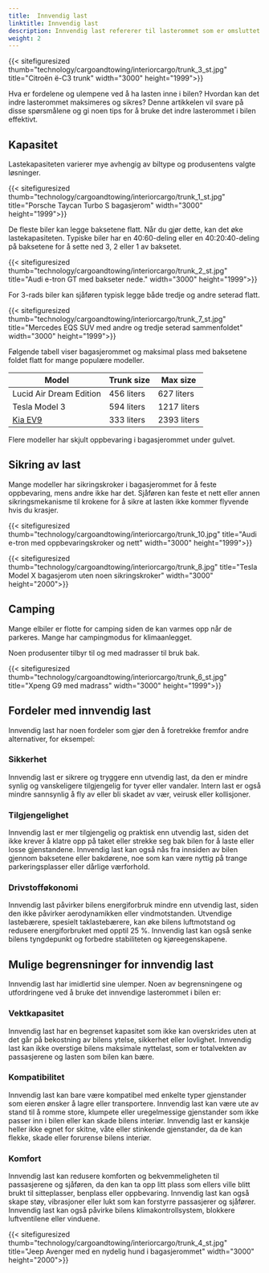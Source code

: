 ```yaml
---
title:  Innvendig last
linktitle: Innvendig last
description: Innvendig last refererer til lasterommet som er omsluttet og beskyttet av bilens karosseri og vinduer. Innvendig last kan variere avhengig av modell og bilens konfigurasjon.
weight: 2
---
```

<!-- markdownlint-disable MD033 -->
{{< sitefiguresized thumb="technology/cargoandtowing/interiorcargo/trunk_3_st.jpg" title="Citroën ë-C3 trunk" width="3000" height="1999">}}

Hva er fordelene og ulempene ved å ha lasten inne i bilen? Hvordan kan det indre lasterommet maksimeres og sikres? Denne artikkelen vil svare på disse spørsmålene og gi noen tips for å bruke det indre lasterommet i bilen effektivt.

## Kapasitet

Lastekapasiteten varierer mye avhengig av biltype og produsentens valgte løsninger.

{{< sitefiguresized thumb="technology/cargoandtowing/interiorcargo/trunk_1_st.jpg" title="Porsche Taycan Turbo S bagasjerom" width="3000" height="1999">}}

De fleste biler kan legge baksetene flatt. Når du gjør dette, kan det øke lastekapasiteten. Typiske biler har en 40:60-deling eller en 40:20:40-deling på baksetene for å sette ned 3, 2 eller 1 av baksetet.

{{< sitefiguresized thumb="technology/cargoandtowing/interiorcargo/trunk_2_st.jpg" title="Audi e-tron GT med bakseter nede." width="3000" height="1999">}}

For 3-rads biler kan sjåføren typisk legge både tredje og andre seterad flatt.

{{< sitefiguresized thumb="technology/cargoandtowing/interiorcargo/trunk_7_st.jpg" title="Mercedes EQS SUV med andre og tredje seterad sammenfoldet" width="3000" height="1999">}}

Følgende tabell viser bagasjerommet og maksimal plass med baksetene foldet flatt for mange populære modeller.

<table class="table table-striped">
<thead>
    <tr>
        <th>Model</th>
        <th>Trunk size</th>
        <th>Max size</th>
    </tr>
</thead>
<tbody>
    <tr>
        <td>Lucid Air Dream Edition</td>
        <td>456 liters</td>
        <td>627 liters</td>
    </tr>
    <tr>
        <td>Tesla Model 3</td>
        <td>594 liters</td>
        <td>1217 liters</td>
    </tr>
    <tr>
        <td><a href="../../../models/kia/ev9/">Kia EV9</a></td>
        <td>333 liters</td>
        <td>2393 liters</td>
    </tr>
</tbody>
</table>

Flere modeller har skjult oppbevaring i bagasjerommet under gulvet.

## Sikring av last

Mange modeller har sikringskroker i bagasjerommet for å feste oppbevaring, mens andre ikke har det. Sjåføren kan feste et nett eller annen sikringsmekanisme til krokene for å sikre at lasten ikke kommer flyvende hvis du krasjer.

{{< sitefiguresized thumb="technology/cargoandtowing/interiorcargo/trunk_10.jpg" title="Audi e-tron med oppbevaringskroker og nett" width="3000" height="1999">}}

{{< sitefiguresized thumb="technology/cargoandtowing/interiorcargo/trunk_8.jpg" title="Tesla Model X bagasjerom uten noen sikringskroker" width="3000" height="2000">}}


## Camping

Mange elbiler er flotte for camping siden de kan varmes opp når de parkeres. Mange har campingmodus for klimaanlegget.

Noen produsenter tilbyr til og med madrasser til bruk bak.

{{< sitefiguresized thumb="technology/cargoandtowing/interiorcargo/trunk_6_st.jpg" title="Xpeng G9 med madrass" width="3000" height="1999">}}

## Fordeler med innvendig last

Innvendig last har noen fordeler som gjør den å foretrekke fremfor andre alternativer, for eksempel:

### Sikkerhet

Innvendig last er sikrere og tryggere enn utvendig last, da den er mindre synlig og vanskeligere tilgjengelig for tyver eller vandaler. Intern last er også mindre sannsynlig å fly av eller bli skadet av vær, veirusk eller kollisjoner.

### Tilgjengelighet

Innvendig last er mer tilgjengelig og praktisk enn utvendig last, siden det ikke krever å klatre opp på taket eller strekke seg bak bilen for å laste eller losse gjenstandene. Innvendig last kan også nås fra innsiden av bilen gjennom baksetene eller bakdørene, noe som kan være nyttig på trange parkeringsplasser eller dårlige værforhold.

### Drivstofføkonomi

Innvendig last påvirker bilens energiforbruk mindre enn utvendig last, siden den ikke påvirker aerodynamikken eller vindmotstanden. Utvendige lastebærere, spesielt taklastebærere, kan øke bilens luftmotstand og redusere energiforbruket med opptil 25 %. Innvendig last kan også senke bilens tyngdepunkt og forbedre stabiliteten og kjøreegenskapene.

## Mulige begrensninger for innvendig last

Innvendig last har imidlertid sine ulemper. Noen av begrensningene og utfordringene ved å bruke det innvendige lasterommet i bilen er:

### Vektkapasitet

Innvendig last har en begrenset kapasitet som ikke kan overskrides uten at det går på bekostning av bilens ytelse, sikkerhet eller lovlighet. Innvendig last kan ikke overstige bilens maksimale nyttelast, som er totalvekten av passasjerene og lasten som bilen kan bære.

### Kompatibilitet

Innvendig last kan bare være kompatibel med enkelte typer gjenstander som eieren ønsker å lagre eller transportere. Innvendig last kan være ute av stand til å romme store, klumpete eller uregelmessige gjenstander som ikke passer inn i bilen eller kan skade bilens interiør. Innvendig last er kanskje heller ikke egnet for skitne, våte eller stinkende gjenstander, da de kan flekke, skade eller forurense bilens interiør.

### Komfort

Innvendig last kan redusere komforten og bekvemmeligheten til passasjerene og sjåføren, da den kan ta opp litt plass som ellers ville blitt brukt til sitteplasser, benplass eller oppbevaring. Innvendig last kan også skape støy, vibrasjoner eller lukt som kan forstyrre passasjerer og sjåfører. Innvendig last kan også påvirke bilens klimakontrollsystem, blokkere luftventilene eller vinduene.

{{< sitefiguresized thumb="technology/cargoandtowing/interiorcargo/trunk_4_st.jpg" title="Jeep Avenger med en nydelig hund i bagasjerommet" width="3000" height="2000">}}
